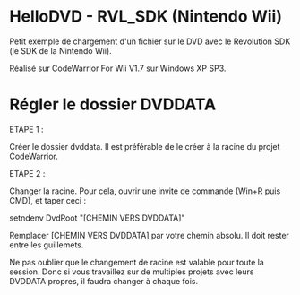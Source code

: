 # HelloDVD - RVL_SDK (Nintendo Wii)

Petit exemple de chargement d'un fichier sur le DVD avec le Revolution SDK (le SDK de la Nintendo Wii).

Réalisé sur CodeWarrior For Wii V1.7 sur Windows XP SP3.

# Régler le dossier DVDDATA

ETAPE 1 :

Créer le dossier dvddata.
Il est préférable de le créer à la racine du projet CodeWarrior.


ETAPE 2 :

Changer la racine.
Pour cela, ouvrir une invite de commande (Win+R puis CMD), et taper ceci : 

setndenv DvdRoot "[CHEMIN VERS DVDDATA]"

Remplacer [CHEMIN VERS DVDDATA] par votre chemin absolu. 
Il doit rester entre les guillemets.


Ne pas oublier que le changement de racine est valable pour toute la session.
Donc si vous travaillez sur de multiples projets avec leurs DVDDATA propres, 
il faudra changer à chaque fois.
